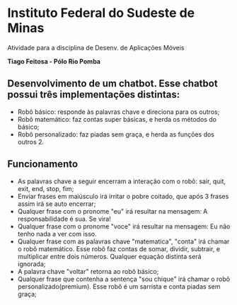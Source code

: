 # Instituto Federal do Sudeste de Minas

Atividade para a disciplina de Desenv. de Aplicações Móveis

**Tiago Feitosa - Pólo Rio Pomba**

## Desenvolvimento de um chatbot. Esse chatbot possui três implementações distintas:
- Robô básico: responde às palavras chave e direciona para os outros;
- Robô matemático: faz contas super básicas, e herda os métodos do básico;
- Robô personalizado: faz piadas sem graça, e herda as funções dos outros 2.

## Funcionamento
- As palavras chave a seguir encerram a interação com o robô: sair, quit, exit, end, stop, fim;
- Enviar frases em maiúsculo irá irritar o pobre coitado, que após 3 frases assim irá se auto encerrar;
- Qualquer frase com o pronome "eu" irá resultar na mensagem: A responsabilidade é sua. Se vira!
- Qualquer frase com o pronome "voce" irá resultar na mensagem: Eu não tenho nada a ver com isso.
- Qualquer frase com as palavras chave "matematica", "conta" irá chamar o robô matemático. Esse robô faz contas de somar, dividir, subtrair, e multiplicar entre dois números. Qualquer equação distinta será ignorada;
- A palavra chave "voltar" retorna ao robô básico;
- Qualquer frase que contenha a sentença "sou chique" irá chamar o robô personalizado(premium). Esse robô é um sarrista e conta piadas sem graça;
